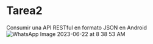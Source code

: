 # Tarea2
Consumir una API RESTful en formato JSON en Android
![WhatsApp Image 2023-06-22 at 8 38 53 AM](https://github.com/SrJordy/Tarea2/assets/120031341/630d6d91-fe4a-493d-a6ae-985d760782a6)
